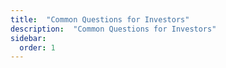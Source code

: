 ```yaml
---
title:  "Common Questions for Investors"
description:  "Common Questions for Investors"
sidebar:
  order: 1
---
```

